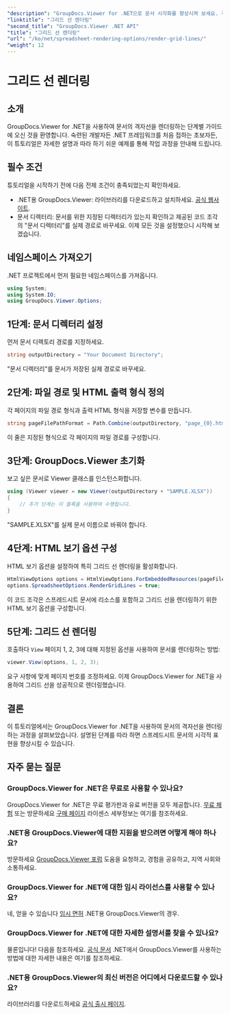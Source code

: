 ```yaml
---
"description": "GroupDocs.Viewer for .NET으로 문서 시각화를 향상시켜 보세요. 격자선을 손쉽게 렌더링할 수 있습니다. 지금 무료 체험판을 사용해 보세요!"
"linktitle": "그리드 선 렌더링"
"second_title": "GroupDocs.Viewer .NET API"
"title": "그리드 선 렌더링"
"url": "/ko/net/spreadsheet-rendering-options/render-grid-lines/"
"weight": 12
---
```


# 그리드 선 렌더링

## 소개
GroupDocs.Viewer for .NET을 사용하여 문서의 격자선을 렌더링하는 단계별 가이드에 오신 것을 환영합니다. 숙련된 개발자든 .NET 프레임워크를 처음 접하는 초보자든, 이 튜토리얼은 자세한 설명과 따라 하기 쉬운 예제를 통해 작업 과정을 안내해 드립니다.
## 필수 조건
튜토리얼을 시작하기 전에 다음 전제 조건이 충족되었는지 확인하세요.
- .NET용 GroupDocs.Viewer: 라이브러리를 다운로드하고 설치하세요. [공식 웹사이트](https://releases.groupdocs.com/viewer/net/).
- 문서 디렉터리: 문서를 위한 지정된 디렉터리가 있는지 확인하고 제공된 코드 조각의 "문서 디렉터리"를 실제 경로로 바꾸세요.
이제 모든 것을 설정했으니 시작해 보겠습니다.
## 네임스페이스 가져오기
.NET 프로젝트에서 먼저 필요한 네임스페이스를 가져옵니다.
```csharp
using System;
using System.IO;
using GroupDocs.Viewer.Options;
```
## 1단계: 문서 디렉터리 설정
먼저 문서 디렉토리 경로를 지정하세요.
```csharp
string outputDirectory = "Your Document Directory";
```
"문서 디렉터리"를 문서가 저장된 실제 경로로 바꾸세요.
## 2단계: 파일 경로 및 HTML 출력 형식 정의
각 페이지의 파일 경로 형식과 출력 HTML 형식을 저장할 변수를 만듭니다.
```csharp
string pageFilePathFormat = Path.Combine(outputDirectory, "page_{0}.html");
```
이 줄은 지정된 형식으로 각 페이지의 파일 경로를 구성합니다.
## 3단계: GroupDocs.Viewer 초기화
보고 싶은 문서로 Viewer 클래스를 인스턴스화합니다.
```csharp
using (Viewer viewer = new Viewer(outputDirectory + "SAMPLE.XLSX"))
{
    // 추가 단계는 이 블록을 사용하여 수행됩니다.
}
```
"SAMPLE.XLSX"를 실제 문서 이름으로 바꿔야 합니다.
## 4단계: HTML 보기 옵션 구성
HTML 보기 옵션을 설정하여 특히 그리드 선 렌더링을 활성화합니다.
```csharp
HtmlViewOptions options = HtmlViewOptions.ForEmbeddedResources(pageFilePathFormat);
options.SpreadsheetOptions.RenderGridLines = true;
```
이 코드 조각은 스프레드시트 문서에 리소스를 포함하고 그리드 선을 렌더링하기 위한 HTML 보기 옵션을 구성합니다.
## 5단계: 그리드 선 렌더링
호출하다 `View` 페이지 1, 2, 3에 대해 지정된 옵션을 사용하여 문서를 렌더링하는 방법:
```csharp
viewer.View(options, 1, 2, 3);
```
요구 사항에 맞게 페이지 번호를 조정하세요.
이제 GroupDocs.Viewer for .NET을 사용하여 그리드 선을 성공적으로 렌더링했습니다.
## 결론
이 튜토리얼에서는 GroupDocs.Viewer for .NET을 사용하여 문서의 격자선을 렌더링하는 과정을 살펴보았습니다. 설명된 단계를 따라 하면 스프레드시트 문서의 시각적 표현을 향상시킬 수 있습니다.
## 자주 묻는 질문
### GroupDocs.Viewer for .NET은 무료로 사용할 수 있나요?
GroupDocs.Viewer for .NET은 무료 평가판과 유료 버전을 모두 제공합니다. [무료 체험](https://releases.groupdocs.com/) 또는 방문하세요 [구매 페이지](https://purchase.groupdocs.com/buy) 라이센스 세부정보는 여기를 참조하세요.
### .NET용 GroupDocs.Viewer에 대한 지원을 받으려면 어떻게 해야 하나요?
방문하세요 [GroupDocs.Viewer 포럼](https://forum.groupdocs.com/c/viewer/9) 도움을 요청하고, 경험을 공유하고, 지역 사회와 소통하세요.
### GroupDocs.Viewer for .NET에 대한 임시 라이선스를 사용할 수 있나요?
네, 얻을 수 있습니다 [임시 면허](https://purchase.groupdocs.com/temporary-license/) .NET용 GroupDocs.Viewer의 경우.
### GroupDocs.Viewer for .NET에 대한 자세한 설명서를 찾을 수 있나요?
물론입니다! 다음을 참조하세요. [공식 문서](https://tutorials.groupdocs.com/viewer/net/) .NET에서 GroupDocs.Viewer를 사용하는 방법에 대한 자세한 내용은 여기를 참조하세요.
### .NET용 GroupDocs.Viewer의 최신 버전은 어디에서 다운로드할 수 있나요?
라이브러리를 다운로드하세요 [공식 출시 페이지](https://releases.groupdocs.com/viewer/net/).